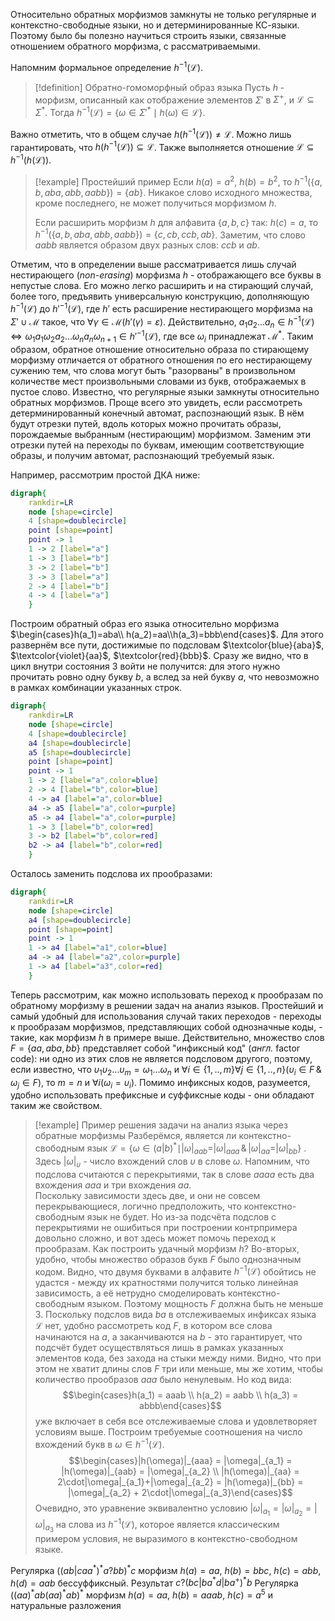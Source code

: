 Относительно обратных морфизмов замкнуты не только регулярные и контекстно-свободные языки, но и детерминированные КС-языки. Поэтому было бы полезно научиться строить языки, связанные отношением обратного морфизма, с рассматриваемыми.

Напомним формальное определение $h^{-1}(\mathcal{L})$.

> [!definition] Обратно-гомоморфный образ языка
> Пусть $h$ - морфизм, описанный как отображение элементов $\Sigma'$ в $\Sigma^+$, и $\mathcal{L}\subseteq \Sigma^*$. Тогда $h^{-1}(\mathcal{L})=\bigl\{\omega\in\Sigma'^*\mid h(\omega)\in\mathcal{L}\bigr\}$.

Важно отметить, что в общем случае $h(h^{-1}(\mathcal{L}))\neq \mathcal{L}$. Можно лишь гарантировать, что $h(h^{-1}(\mathcal{L}))\subseteq \mathcal{L}$. Также выполняется отношение  $\mathcal{L}\subseteq h^{-1}(h(\mathcal{L}))$.

> [!example] Простейший пример
> Если $h(a)=a^2$, $h(b)=b^2$, то $h^{-1}(\{a,b,aba,abb,aabb\})=\{ab\}$. Никакое слово исходного множества, кроме последнего, не может получиться морфизмом $h$.
> 
> Если расширить морфизм $h$ для алфавита $\{a,b,c\}$ так: $h(c)=a$, то $h^{-1}(\{a,b,aba,abb,aabb\})=\{c,cb,ccb,ab\}$. Заметим, что слово $aabb$ является образом двух разных слов: $ccb$ и $ab$. 
> 

Отметим, что в определении выше рассматривается лишь случай нестирающего (*non-erasing*) морфизма $h$ - отображающего все буквы в непустые слова. Его можно легко расширить и на стирающий случай, более того, предъявить универсальную конструкцию, дополняющую $h^{-1}(\mathcal{L})$ до $h'^{-1}(\mathcal{L})$, где $h'$ есть расширение нестирающего морфизма на $\Sigma'\cup\mathcal{M}$ такое, что $\forall \gamma\in\mathcal{M}(h'(\gamma)=\varepsilon)$.
Действительно, $a_1 a_2 \dots a_n\in h^{-1}(\mathcal{L})\Leftrightarrow \omega_1 a_1 \omega_2 a_2 \dots \omega_n a_n \omega_{n+1}\in h'^{-1}(\mathcal{L})$, где все $\omega_i$ принадлежат $\mathcal{M}^*$. Таким образом, обратное отношение относительно образа по стирающему морфизму отличается от обратного отношения по его нестирающему сужению тем, что слова могут быть "разорваны" в произвольном количестве мест произвольными словами из букв, отображаемых в пустое слово.
Известно, что регулярные языки замкнуты относительно обратных морфизмов. Проще всего это увидеть, если рассмотреть детерминированный конечный автомат, распознающий язык. В нём будут отрезки путей, вдоль которых можно прочитать образы, порождаемые выбранным (нестирающим) морфизмом. Заменим эти отрезки путей на переходы по буквам, имеющим соответствующие образы, и получим автомат, распознающий требуемый язык.

Например, рассмотрим простой ДКА ниже:
```dot
digraph{
	rankdir=LR
	node [shape=circle]
	4 [shape=doublecircle]
	point [shape=point]
	point -> 1
	1 -> 2 [label="a"]
	1 -> 3 [label="b"]
	3 -> 2 [label="b"]
	3 -> 3 [label="a"]
	2 -> 4 [label="b"]
	4 -> 4 [label="a"]
	}
```
Построим обратный образ его языка относительно морфизма $\begin{cases}h(a_1)=aba\\ h(a_2)=aa\\h(a_3)=bbb\end{cases}$. Для этого развернём все пути, достижимые по подсловам $\textcolor{blue}{aba}$, $\textcolor{violet}{aa}$, $\textcolor{red}{bbb}$. Сразу же видно, что в цикл внутри состояния $3$ войти не получится: для этого нужно прочитать ровно одну букву $b$, а вслед за ней букву $a$, что невозможно в рамках комбинации указанных строк.

```dot
digraph{
	rankdir=LR
	node [shape=circle]
	4 [shape=doublecircle]
	a4 [shape=doublecircle]
	a5 [shape=doublecircle]
	point [shape=point]
	point -> 1
	1 -> 2 [label="a",color=blue]
	2 -> 4 [label="b",color=blue]
	4 -> a4 [label="a",color=blue]
	a4 -> a5 [label="a",color=purple]
	a5 -> a4 [label="a",color=purple]
	1 -> 3 [label="b",color=red]
	3 -> b2 [label="b",color=red]
	b2 -> a4 [label="b",color=red]
	}
```
Осталось заменить подслова их прообразами:
```dot
digraph{
	rankdir=LR
	node [shape=circle]
	a4 [shape=doublecircle]
	point [shape=point]
	point -> 1
	1 -> a4 [label="a1",color=blue]
	a4 -> a4 [label="a2",color=purple]
	1 -> a4 [label="a3",color=red]
	}
```
Теперь рассмотрим, как можно использовать переход к прообразам по обратному морфизму в решении задач на анализ языков. Простейший и самый удобный для использования случай таких переходов - переходы к прообразам морфизмов, представляющих собой однозначные коды, - такие, как морфизм $h$ в примере выше. Действительно, множество слов $F=\{aa, aba, bb\}$ представляет собой "инфиксный код" (*англ.* factor code): ни одно из этих слов не является подсловом другого, поэтому, если известно, что $\upsilon_1 \upsilon_2 \dots \upsilon_m = \omega_1 \dots \omega_n$ и $\forall i\in\{1,..,m\}\forall j\in\{1,..,n\}\bigl(\upsilon_i\in F\,\&\, \omega_j\in F\bigr)$, то $m=n$ и $\forall i(\omega_i=\upsilon_i)$.
Помимо инфиксных кодов, разумеется, удобно использовать префиксные и суффиксные коды - они обладают таким же свойством.

>[!example] Пример решения задачи на анализ языка через обратные морфизмы
>Разберёмся, является ли контекстно-свободным язык $\mathcal{L}=\bigl\{\omega\in (a|b)^*\mid |\omega|_{aab}=|\omega|_{aaa}\,\&\,|\omega|_{aa}=|\omega|_{bb}\bigr\}$ .
>Здесь $|\omega|_{\upsilon}$ - число вхождений слов $\upsilon$ в слове $\omega$. Напомним, что подслова считаются с перекрытиями, так в слове $aaaa$ есть два вхождения $aaa$ и три вхождения $aa$.  
>Поскольку зависимости здесь две, и они не совсем перекрывающиеся, логично предположить, что контекстно-свободным язык не будет. Но из-за подсчёта подслов с перекрытиями не ошибиться при построении контрпримера довольно сложно, и вот здесь может помочь переход к прообразам.
>Как построить удачный морфизм $h$? Во-вторых, удобно, чтобы множество образов букв $F$ было однозначным кодом. Видно, что двумя буквами в алфавите $h^{-1}(\mathcal{L})$ обойтись не удастся - между их кратностями получится только линейная зависимость, а её нетрудно смоделировать контекстно-свободным языком. Поэтому мощность $F$ должна быть не меньше $3$. 
>Поскольку подслов вида $ba$ в отслеживаемых инфиксах языка $\mathcal{L}$ нет, удобно рассмотреть код $F$, в котором все слова начинаются на $a$, а заканчиваются на $b$ - это гарантирует, что подсчёт будет осуществляться лишь в рамках указанных элементов кода, без захода на стыки между ними. Видно, что при этом не хватит длины слов $F$ три или меньше, мы же хотим, чтобы количество прообразов $aaa$ было ненулевым. Но код вида:
>$$\begin{cases}h(a_1) = aaab \\ h(a_2) = aabb \\ h(a_3) = abbb\end{cases}$$
>уже включает в себя все отслеживаемые слова и удовлетворяет условиям выше.
>Построим требуемые соотношения на число вхождений букв в $\omega\in h^{-1}(\mathcal{L})$. 
>$$\begin{cases}|h(\omega)|_{aaa} = |\omega|_{a_1} = |h(\omega)|_{aab} = |\omega|_{a_2} \\ |h(\omega)|_{aa} = 2\cdot|\omega|_{a_1}+|\omega|_{a_2} = |h(\omega)|_{bb} = |\omega|_{a_2} + 2\cdot|\omega|_{a_3}\end{cases}$$
>Очевидно, это уравнение эквивалентно условию $|\omega|_{a_1} = |\omega|_{a_2} = |\omega|_{a_3}$ на слова из $h^{-1}(\mathcal{L})$, которое является классическим примером условия, не выразимого в контекстно-свободном языке.


Регулярка $((ab|caa^*)^*a?bb)^*c$ морфизм $h(a)=aa$, $h(b)=bbc$, $h(c)=abb$, $h(d)=aab$ бессуффиксный. Результат $c?(bc|ba^*d|ba^+)^*b$
Регулярка $((aa)^*ab(aa)^*ab)^*$ морфизм $h(a)=aa$, $h(b)=aaab$, $h(c)=a^5$ и натуральные разложения